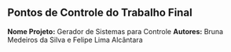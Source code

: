 ## Pontos de Controle do Trabalho Final
**Nome Projeto:** Gerador de Sistemas para Controle
**Autores:** Bruna Medeiros da Silva e Felipe Lima Alcântara
